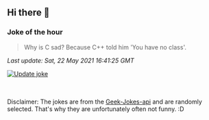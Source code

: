 ## Hi there 👋

### Joke of the hour
<!-- joke -->
>Why is C sad? Because C++ told him 'You have no class'.
<!-- /joke -->

*Last update: Sat, 22 May 2021 16:41:25 GMT*

[![Update joke](https://github.com/nclskfm/nclskfm/actions/workflows/joke.yml/badge.svg)](https://github.com/nclskfm/nclskfm/actions/workflows/joke.yml)

<br><br>
Disclaimer: The jokes are from the [Geek-Jokes-api](https://github.com/sameerkumar18/geek-joke-api) and are randomly selected. That's why they are unfortunately often not funny. :D

